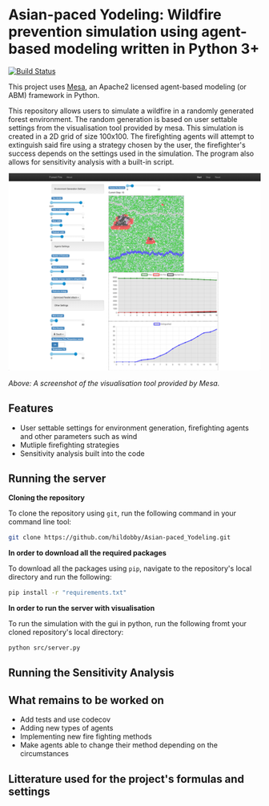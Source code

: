 Asian-paced Yodeling: Wildfire prevention simulation using agent-based modeling written in Python 3+
=========================================
[![Build Status](https://travis-ci.org/hildobby/Asian-paced_Yodeling.svg?branch=master)](https://travis-ci.org/hildobby/Asian-paced_Yodeling)

This project uses [Mesa](https://github.com/projectmesa/mesa), an Apache2 licensed agent-based modeling (or ABM) framework in Python.

This repository allows users to simulate a wildfire in a randomly generated forest environment. The random generation is based on user settable settings from the visualisation tool provided by mesa. This simulation is created in a 2D grid of size 100x100. The firefighting agents will attempt to extinguish said fire using a strategy chosen by the user, the firefighter's success depends on the settings used in the simulation. The program also allows for sensitivity analysis with a built-in script.

![A screenshot of the simulation's visualisation](https://github.com/hildobby/Asian-paced_Yodeling/blob/master/src/visualisation.png)

*Above: A screenshot of the visualisation tool provided by Mesa.*

Features
------------

* User settable settings for environment generation, firefighting agents and other parameters such as wind
* Mutliple firefighting strategies
* Sensitivity analysis built into the code

Running the server
------------

**Cloning the repository**

To clone the repository using `git`, run the following command in your command line tool:
```bash
git clone https://github.com/hildobby/Asian-paced_Yodeling.git
```

**In order to download all the required packages**

To download all the packages using `pip`, navigate to the repository's local directory and run the following:
```bash
pip install -r "requirements.txt"
```
**In order to run the server with visualisation**

To run the simulation with the gui in python, run the following fromt your cloned repository's local directory:
```bash
python src/server.py
```

Running the Sensitivity Analysis
------------


What remains to be worked on
------------

* Add tests and use codecov
* Adding new types of agents
* Implementing new fire fighting methods
* Make agents able to change their method depending on the circumstances


Litterature used for the project's formulas and settings
------------
